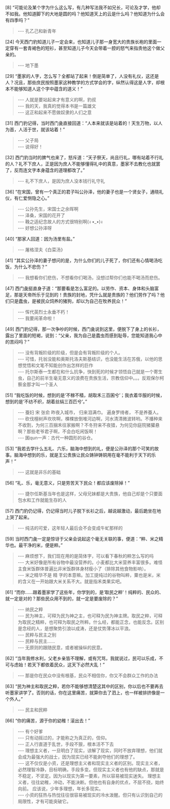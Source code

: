 
[8] “可能论及某个字为什么这么写，有几种写法我不如兄长，可论及才学，他却不如我。他知道脚下的大地是圆的吗？他知道天上的云是什么吗？他知道为什么会有四季吗？”
>--- 孔乙己和新青年<br>

[24] 今天西门豹知道儿子一定会来，也知道儿子那一身宽大的贵族长袍的里面一定穿有一套青褐色的短衫，甚至知道儿子今天会带着一腔的怒气来指责他这个做父亲的。
>--- 地下墨<br>

[29] “墨家的人字，怎么写？全都站了起来！倒是简单了，人没有礼仪，这还是人？况且，那些庶民按照墨家这种教学的方式学会的字，纵然认得这是人字，却根本不能够知道人这个字中蕴含的道义！”
>--- 人就是要站起来才有意义的啊，豹叔<br>
>--- 我的天，我真的觉得本书是一篇雄文<br>
>--- 这正和起来不愿做奴隶的人们之意<br>

[31] 西门豹记得，当时西门彘直接回道：“人本来就该是站着的！天生万物，以人为首，人活于世，就该站着！”
>--- 父子局<br>
>--- 说得好！<br>

[32] 西门豹当时的脾气也来了，怒斥道：“天子祭天，尚且行礼，哪有站着不行礼的人？礼不下庶人，正是因为庶人不能够懂得礼中的真意，墨家不去教化也就罢了，反而连文字本身蕴含的道理都改了。”
>--- 礼不下庶人，是因为庶人没本钱行礼守礼<br>

[36] “在宋国，曾有一个真正的君子叫公孙泽，他的妻子也是一个贤女子，通晓礼仪，有仁爱恻隐之心。”
>--- 公孙先生，宋国士之余晖啊<br>
>--- 泽桑，宋国的花开了<br>
>--- 鞔之适纪念故人的方式很特别啊(ง •_•)ง<br>
>--- 好想公孙泽呀<br>

[40] “那家人回道：因为汤里有盐。”
>--- 屠格涅夫《白菜汤》<br>

[41] “其实公孙泽的妻子想问的是，为什么你们的儿子死了，你们还有心情喝汤吃饭，为什么不悲伤？”
>--- 我想看你们悲伤，不想看你们喝汤，没想过帮你们也能不喝汤而悲伤。<br>

[47] 西门彘挺直身子道：“那要看是怎么富足的。以劳作、资本、身体和头脑富足，那是天帝所乐于见到的！贵族的封地，凭什么就是贵族的？他们劳作了吗？他们只是蠹虫，是被民众饲养的猪狗，却以为自己在牧养民众！”
>--- 恽代英烈士永垂不朽！<br>
>--- 我要闹革命啦！<br>

[49] 西门豹记得，那一次争吵的时候，西门彘说到这里，便脱下了身上的长衫，露出了里面的短褐，说到：“父亲，我为自己是蠹虫而感到耻辱，您能知道我心中的苦闷吗？”
>--- 没有背叛阶级的阶级，但是会有背叛阶级的个人。<br>
>--- 可惜，托翁没能和奥斯托洛夫斯基结识，也没能生活在苏俄，以他的思想觉悟和文笔不知能创作出怎样的巨作<br>
>--- 托尔斯泰一生都在和什么抗争，快到死的时候才领悟自己就是一个寄生虫，自己的前半生毫无意义的浪费在贵族生活，宗教信仰中。。。反观保尔柯察金那才叫一个圣人<br>

[51] “我吃饭的时候，想到的是‘不稼不穑，胡取禾三百囷兮’；我衣着华服的时候，想到的是‘不纺不织，胡着丝绢三百匹兮’。”
>--- 蚕妇 宋 张俞
昨夜入城市，
归来泪满巾。
遍身罗绮者，
不是养蚕人。<br>
>--- 砍伐檀树声坎坎啊，棵棵放倒堆河边啊，河水清清微波转哟。不播种来不收割，为何三百捆禾往家搬啊？不冬狩来不夜猎，为何见你庭院猪獾悬啊？那些老爷君子啊，不会白吃闲饭啊！<br>
>--- 囷qun一声：古代一种圆形的谷仓。<br>

[53] “我若去学什么五礼、六乐，脑海中想到的礼，便是公孙泽的那个可笑的故事。脑海中想到的乐，就是王公贵族让民众铸钟铸铜用在毫不能利于天下的乐声！”
>--- 这就是非乐的基础<br>

[56] “礼、乐，毫无意义，只是劳苦天下民众！都应该废除掉！”
>--- 捷尔任斯基当年也是这样，父母兄妹都是大贵族，他自己却是个只要面包水和工作就能生存的人<br>

[57] 西门豹仍记得，仍记得当时儿子脱下长衫之后，越说越激动，最后跪坐在地上哭了起来。
>--- 纯洁的可爱，这年轻人最后会不会变成牛虻那样的<br>

[59] 当时西门彘一定是惊讶于父亲会说起这个毫无关联的事，便道：“粹、米之精华也。最干净的米，便是粹。”
>--- 麻烦想下，我们现在用的是简体字，可以看下春秋的粹怎么写的吗<br>
>--- 大米好像是所有谷物中最没营养的。小麦都比大米营养丰富很多。难怪主食米饭群体普遍比非米饭群体身材瘦小了（排除其他食物影响）。<br>
>--- 米之精华不是 精 字的本意嘛。加工提纯过的谷物叫粹，粟也是米，米的含义在一开始跟大米关系不大。就是指禾类果实吧。<br>

[61] “而你……跟着墨家学了这些年，你学到的，是‘取民之粹’！纯粹的、民众的、就一定是对的？那些民众用不到的，就一定是要废除的？”
>--- 纳民之粹<br>
>--- 民为神主，可释为民为神之主，也可释为民为神主牌。取民之粹，可释为取民之精粹，也可释为取民之所粹。什么经，都能正念，也能反念。区别是念经的人，是想聚势引浪以成涛，还是仗势薄冰以平浪。<br>
>--- 民粹与民主之别<br>
>--- 民粹与民主……<br>
>--- 无原则的跟随民意，或者被操纵的民意。<br>

[62] “当年我修水利，父老乡亲皆不理解，或有咒骂，我就说过，民可以乐成，不可与虑始！若天下都依着民众，这天下必然大乱！”
>--- 那是你在民众中没有根基，民众不相信你，你又不会群众工作的办法<br>

[63] “民为神主和取民之粹，若你不能够想清楚这其中的区别，你以后也不要再去听墨家讲学了。否则的话，你在这里痛苦，就算你去了泗上，也一样被排挤像是一个外人。”
>--- 民主和民粹<br>

[66] “你的痛苦，源于你的幼稚！滚出去！”
>--- 有个好爹<br>
>--- 只有动摇过的，才能称之为真正的，信仰。<br>
>--- 正人行直道于乱世，手段不狠，根本活不下去<br>
>--- 理想主义者，一旦明白了现实，谅解了现实，同时不放弃理想，他们就会成为最强大的战士，因为现实已经不能剥夺他们的理想了。<br>
>--- 这不仅仅是小资，还是理想主义者和现实主义者的区别。现实主义者，必然理智冷静，目标明确，手段多变。但现实主义者也有他的缺点，那就是不稳定，不坚定。因为以现实为第一要素，所以容易被现实迷失。
理想主义者，往往幼稚，冲动，不能决断。但他也有自身的优点，不屈不挠，始终向前。
应该说，少年多理想，年长多现实。<br>
>--- 小资的狂热与热忱往往很容易被现实的冷水泼醒。但只有认识到自己的局限性，才有可能突破它。<br>
